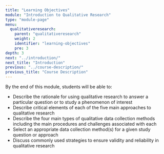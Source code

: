 ```yaml
---
title: "Learning Objectives"
module: "Introduction to Qualitative Research"
type: "module-page"
menu:
  qualitativeresearch:
    parent: "qualitativeresearch"
    weight: 2
    identifier: "learning-objectives"
    pre: 3
depth: 3
next: "../introduction/"
next_title: "Introduction"
previous: "../course-description/"
previous_title: "Course Description"
---
```

<div class="qualitativeresearch"><div class="pageblock"><p>By the end of this module, students will be able to:</p>
<ul>
<li>Describe the rationale for using qualitative research to answer a particular question or to study a phenomenon of interest</li>
<li>Describe critical elements of each of the five main approaches to qualitative research</li>
<li>Describe the four main types of qualitative data collection methods including the main procedures and challenges associated with each</li>
<li>Select an appropriate data collection method(s) for a given study question or approach</li>
<li>Discuss commonly used strategies to ensure validity and reliability in qualitative research</li>
</ul>
</div></div>
